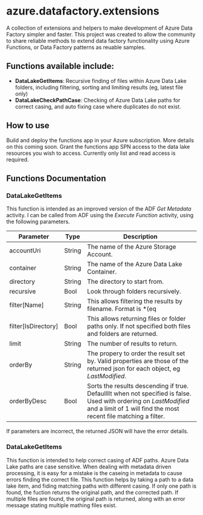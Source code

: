 # azure.datafactory.extensions
A collection of extensions and helpers to make development of Azure Data Factory simpler and faster. This project was created to allow the community to share reliable methods to extend data factory functionality using Azure Functions, or Data Factory patterns as reuable samples.

## Functions available include:
- **DataLakeGetItems**: Recursive finding of files within Azure Data Lake folders, including filtering, sorting and limiting results (eg, latest file only)
- **DataLakeCheckPathCase**: Checking of Azure Data Lake paths for correct casing, and auto fixing case where duplicates do not exist.



## How to use
Build and deploy the functions app in your Azure subscription. More details on this coming soon. Grant the functions app SPN access to the data lake resources you wish to access. Currently only list and read access is required.


## Functions Documentation

### DataLakeGetItems
This function is intended as an improved version of the ADF *Get Metadata* activity. I can be called from ADF using the *Execute Function* activity, using the following parameters.

| Parameter | Type | Description |
| ----------- | ----------- | ----------- |
| accountUri | String | The name of the Azure Storage Account. |
| container | String | The name of the Azure Data Lake Container. |
| directory | String | The directory to start from. |
| recursive | Bool | Look through folders recursively. |
| filter[Name] | String | This allows filtering the results by filename. Format is *(eq|ne|lt|gt|le|ge|like):\*.parquet*, allowing flexibility building filters. The like matching supports full .Net style regexes, but be careful that they are URL encoded correctly. |
| filter[IsDirectory] | Bool | This allows returning files or folder paths only. If not specified both files and folders are returned. |
| limit | String | The number of results to return. |
| orderBy | String | The propery to order the result set by. Valid properties are those of the returned json for each object, eg *LastModified*. |
| orderByDesc | Bool | Sorts the results descending if true. Defaullllt when not specified is false. Used with ordering on *LastModified* and a limit of 1 will find the most recent file matching a filter. |

If parameters are incorrect, the returned JSON will have the error details.


### DataLakeGetItems
This function is intended to help correct casing of ADF paths. Azure Data Lake paths are case sensitive. When dealing with metadata driven processing, it is easy for a mistake is the caseing in metadata to cause errors finding the correct file. This function helps by taking a path to a data lake item, and fiding matching paths with different casing. If only one path is found, the fuction returns the original path, and the corrected path. If multiple files are found, the original path is returned, along with an error message stating multiple mathing files exist.



